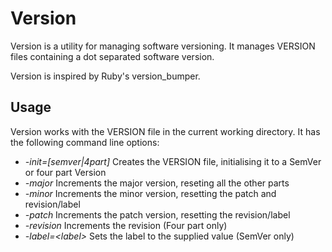 Version
=========

Version is a utility for managing software versioning. It manages VERSION files
containing a dot separated software version.

Version is inspired by Ruby's version_bumper.

## Usage

Version works with the VERSION file in the current working directory. It has the
following command line options:

* _-init=[semver|4part]_ Creates the VERSION file, initialising it to a SemVer
or four part Version
* _-major_ Increments the major version, reseting all the other parts
* _-minor_ Increments the minor version, resetting the patch and revision/label
* _-patch_ Increments the patch version, resetting the revision/label
* _-revision_ Increments the revision (Four part only)
* _-label=&lt;label&gt;_ Sets the label to the supplied value (SemVer only)
